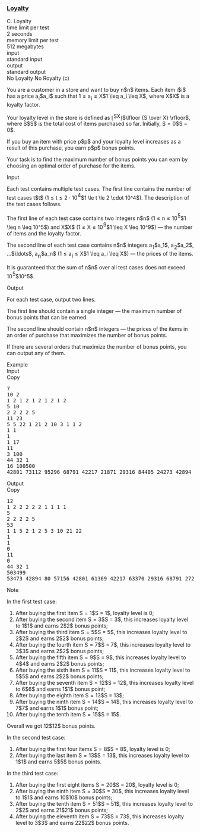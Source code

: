 <h3><a href="https://codeforces.com/contest/2161/problem/C" target="_blank" rel="noopener noreferrer">Loyalty</a></h3>

<div class="header"><div class="title">C. Loyalty</div><div class="time-limit"><div class="property-title">time limit per test</div>2 seconds</div><div class="memory-limit"><div class="property-title">memory limit per test</div>512 megabytes</div><div class="input-file input-standard"><div class="property-title">input</div>standard input</div><div class="output-file output-standard"><div class="property-title">output</div>standard output</div></div><div><div class="epigraph"><div class="epigraph-text"><span class="tex-font-style-it">No Loyalty No Royalty (c)</span></div></div> <p>You are a customer in a store and want to buy <span class="MathJax_Preview" style="color: inherit;"><span class="MJXp-math" id="MJXp-Span-1"><span class="MJXp-mi MJXp-italic" id="MJXp-Span-2">n</span></span></span>$n$ items. Each item <span class="MathJax_Preview" style="color: inherit;"><span class="MJXp-math" id="MJXp-Span-3"><span class="MJXp-mi MJXp-italic" id="MJXp-Span-4">i</span></span></span>$i$ has a price <span class="MathJax_Preview" style="color: inherit;"><span class="MJXp-math" id="MJXp-Span-5"><span class="MJXp-msubsup" id="MJXp-Span-6"><span class="MJXp-mi MJXp-italic" id="MJXp-Span-7" style="margin-right: 0.05em;">a</span><span class="MJXp-mi MJXp-italic MJXp-script" id="MJXp-Span-8" style="vertical-align: -0.4em;">i</span></span></span></span>$a_i$ such that <span class="MathJax_Preview" style="color: inherit;"><span class="MJXp-math" id="MJXp-Span-9"><span class="MJXp-mn" id="MJXp-Span-10">1</span><span class="MJXp-mo" id="MJXp-Span-11" style="margin-left: 0.333em; margin-right: 0.333em;">≤</span><span class="MJXp-msubsup" id="MJXp-Span-12"><span class="MJXp-mi MJXp-italic" id="MJXp-Span-13" style="margin-right: 0.05em;">a</span><span class="MJXp-mi MJXp-italic MJXp-script" id="MJXp-Span-14" style="vertical-align: -0.4em;">i</span></span><span class="MJXp-mo" id="MJXp-Span-15" style="margin-left: 0.333em; margin-right: 0.333em;">≤</span><span class="MJXp-mi MJXp-italic" id="MJXp-Span-16">X</span></span></span>$1 \leq a_i \leq X$, where <span class="MathJax_Preview" style="color: inherit;"><span class="MJXp-math" id="MJXp-Span-17"><span class="MJXp-mi MJXp-italic" id="MJXp-Span-18">X</span></span></span>$X$ is a <span class="tex-font-style-bf">loyalty factor</span>.</p><p>Your <span class="tex-font-style-bf">loyalty level</span> in the store is defined as <span class="MathJax_Preview" style="color: inherit;"><span class="MJXp-math" id="MJXp-Span-19"><span class="MJXp-mo" id="MJXp-Span-20" style="margin-left: 0em; margin-right: 0em;">⌊</span><span class="MJXp-mrow" id="MJXp-Span-21"><span class="MJXp-mfrac" id="MJXp-Span-22" style="vertical-align: 0.25em;"><span class="MJXp-box MJXp-script"><span class="MJXp-mi MJXp-italic" id="MJXp-Span-23">S</span></span><span class="MJXp-box" style="margin-top: -0.9em;"><span class="MJXp-denom"><span><span class="MJXp-rule" style="height: 1em; border-top: none; border-bottom: 1px solid; margin: 0.1em 0px;"></span></span><span><span class="MJXp-box MJXp-script"><span class="MJXp-mi MJXp-italic" id="MJXp-Span-24">X</span></span></span></span></span></span></span><span class="MJXp-mo" id="MJXp-Span-25" style="margin-left: 0em; margin-right: 0em;">⌋</span></span></span>$\lfloor {S \over X} \rfloor$, where <span class="MathJax_Preview" style="color: inherit;"><span class="MJXp-math" id="MJXp-Span-26"><span class="MJXp-mi MJXp-italic" id="MJXp-Span-27">S</span></span></span>$S$ is the total cost of items purchased so far. Initially, <span class="MathJax_Preview" style="color: inherit;"><span class="MJXp-math" id="MJXp-Span-28"><span class="MJXp-mi MJXp-italic" id="MJXp-Span-29">S</span><span class="MJXp-mo" id="MJXp-Span-30" style="margin-left: 0.333em; margin-right: 0.333em;">=</span><span class="MJXp-mn" id="MJXp-Span-31">0</span></span></span>$S = 0$.</p><p>If you buy an item with price <span class="MathJax_Preview" style="color: inherit;"><span class="MJXp-math" id="MJXp-Span-32"><span class="MJXp-mi MJXp-italic" id="MJXp-Span-33">p</span></span></span>$p$ and your loyalty level increases as a result of this purchase, you earn <span class="MathJax_Preview" style="color: inherit;"><span class="MJXp-math" id="MJXp-Span-34"><span class="MJXp-mi MJXp-italic" id="MJXp-Span-35">p</span></span></span>$p$ bonus points.</p><p>Your task is to find the <span class="tex-font-style-bf">maximum number of bonus points</span> you can earn by choosing an optimal order of purchase for the items.</p></div><div class="input-specification"><div class="section-title">Input</div><p>Each test contains multiple test cases. The first line contains the number of test cases <span class="MathJax_Preview" style="color: inherit;"><span class="MJXp-math" id="MJXp-Span-36"><span class="MJXp-mi MJXp-italic" id="MJXp-Span-37">t</span></span></span>$t$ (<span class="MathJax_Preview" style="color: inherit;"><span class="MJXp-math" id="MJXp-Span-38"><span class="MJXp-mn" id="MJXp-Span-39">1</span><span class="MJXp-mo" id="MJXp-Span-40" style="margin-left: 0.333em; margin-right: 0.333em;">≤</span><span class="MJXp-mi MJXp-italic" id="MJXp-Span-41">t</span><span class="MJXp-mo" id="MJXp-Span-42" style="margin-left: 0.333em; margin-right: 0.333em;">≤</span><span class="MJXp-mn" id="MJXp-Span-43">2</span><span class="MJXp-mo" id="MJXp-Span-44" style="margin-left: 0.267em; margin-right: 0.267em;">⋅</span><span class="MJXp-msubsup" id="MJXp-Span-45"><span class="MJXp-mn" id="MJXp-Span-46" style="margin-right: 0.05em;">10</span><span class="MJXp-mn MJXp-script" id="MJXp-Span-47" style="vertical-align: 0.5em;">4</span></span></span></span>$1 \le t \le 2 \cdot 10^4$). The description of the test cases follows. </p><p>The first line of each test case contains two integers <span class="MathJax_Preview" style="color: inherit;"><span class="MJXp-math" id="MJXp-Span-48"><span class="MJXp-mi MJXp-italic" id="MJXp-Span-49">n</span></span></span>$n$ (<span class="MathJax_Preview" style="color: inherit;"><span class="MJXp-math" id="MJXp-Span-50"><span class="MJXp-mn" id="MJXp-Span-51">1</span><span class="MJXp-mo" id="MJXp-Span-52" style="margin-left: 0.333em; margin-right: 0.333em;">≤</span><span class="MJXp-mi MJXp-italic" id="MJXp-Span-53">n</span><span class="MJXp-mo" id="MJXp-Span-54" style="margin-left: 0.333em; margin-right: 0.333em;">≤</span><span class="MJXp-msubsup" id="MJXp-Span-55"><span class="MJXp-mn" id="MJXp-Span-56" style="margin-right: 0.05em;">10</span><span class="MJXp-mn MJXp-script" id="MJXp-Span-57" style="vertical-align: 0.5em;">5</span></span></span></span>$1 \leq n \leq 10^5$) and <span class="MathJax_Preview" style="color: inherit;"><span class="MJXp-math" id="MJXp-Span-58"><span class="MJXp-mi MJXp-italic" id="MJXp-Span-59">X</span></span></span>$X$ (<span class="MathJax_Preview" style="color: inherit;"><span class="MJXp-math" id="MJXp-Span-60"><span class="MJXp-mn" id="MJXp-Span-61">1</span><span class="MJXp-mo" id="MJXp-Span-62" style="margin-left: 0.333em; margin-right: 0.333em;">≤</span><span class="MJXp-mi MJXp-italic" id="MJXp-Span-63">X</span><span class="MJXp-mo" id="MJXp-Span-64" style="margin-left: 0.333em; margin-right: 0.333em;">≤</span><span class="MJXp-msubsup" id="MJXp-Span-65"><span class="MJXp-mn" id="MJXp-Span-66" style="margin-right: 0.05em;">10</span><span class="MJXp-mn MJXp-script" id="MJXp-Span-67" style="vertical-align: 0.5em;">9</span></span></span></span>$1 \leq X \leq 10^9$) — the number of items and the loyalty factor.</p><p>The second line of each test case contains <span class="MathJax_Preview" style="color: inherit;"><span class="MJXp-math" id="MJXp-Span-68"><span class="MJXp-mi MJXp-italic" id="MJXp-Span-69">n</span></span></span>$n$ integers <span class="MathJax_Preview" style="color: inherit;"><span class="MJXp-math" id="MJXp-Span-70"><span class="MJXp-msubsup" id="MJXp-Span-71"><span class="MJXp-mi MJXp-italic" id="MJXp-Span-72" style="margin-right: 0.05em;">a</span><span class="MJXp-mn MJXp-script" id="MJXp-Span-73" style="vertical-align: -0.4em;">1</span></span></span></span>$a_1$, <span class="MathJax_Preview" style="color: inherit;"><span class="MJXp-math" id="MJXp-Span-74"><span class="MJXp-msubsup" id="MJXp-Span-75"><span class="MJXp-mi MJXp-italic" id="MJXp-Span-76" style="margin-right: 0.05em;">a</span><span class="MJXp-mn MJXp-script" id="MJXp-Span-77" style="vertical-align: -0.4em;">2</span></span></span></span>$a_2$, <span class="MathJax_Preview" style="color: inherit;"><span class="MJXp-math" id="MJXp-Span-78"><span class="MJXp-mo" id="MJXp-Span-79" style="margin-left: 0em; margin-right: 0em;">…</span></span></span>$\ldots$, <span class="MathJax_Preview" style="color: inherit;"><span class="MJXp-math" id="MJXp-Span-80"><span class="MJXp-msubsup" id="MJXp-Span-81"><span class="MJXp-mi MJXp-italic" id="MJXp-Span-82" style="margin-right: 0.05em;">a</span><span class="MJXp-mi MJXp-italic MJXp-script" id="MJXp-Span-83" style="vertical-align: -0.4em;">n</span></span></span></span>$a_n$ (<span class="MathJax_Preview" style="color: inherit;"><span class="MJXp-math" id="MJXp-Span-84"><span class="MJXp-mn" id="MJXp-Span-85">1</span><span class="MJXp-mo" id="MJXp-Span-86" style="margin-left: 0.333em; margin-right: 0.333em;">≤</span><span class="MJXp-msubsup" id="MJXp-Span-87"><span class="MJXp-mi MJXp-italic" id="MJXp-Span-88" style="margin-right: 0.05em;">a</span><span class="MJXp-mi MJXp-italic MJXp-script" id="MJXp-Span-89" style="vertical-align: -0.4em;">i</span></span><span class="MJXp-mo" id="MJXp-Span-90" style="margin-left: 0.333em; margin-right: 0.333em;">≤</span><span class="MJXp-mi MJXp-italic" id="MJXp-Span-91">X</span></span></span>$1 \leq a_i \leq X$) — the prices of the items.</p><p>It is guaranteed that the sum of <span class="MathJax_Preview" style="color: inherit;"><span class="MJXp-math" id="MJXp-Span-92"><span class="MJXp-mi MJXp-italic" id="MJXp-Span-93">n</span></span></span>$n$ over all test cases does not exceed <span class="MathJax_Preview" style="color: inherit;"><span class="MJXp-math" id="MJXp-Span-94"><span class="MJXp-msubsup" id="MJXp-Span-95"><span class="MJXp-mn" id="MJXp-Span-96" style="margin-right: 0.05em;">10</span><span class="MJXp-mn MJXp-script" id="MJXp-Span-97" style="vertical-align: 0.5em;">5</span></span></span></span>$10^5$.</p></div><div class="output-specification"><div class="section-title">Output</div><p>For each test case, output two lines.</p><p>The first line should contain a single integer — the maximum number of bonus points that can be earned.</p><p>The second line should contain <span class="MathJax_Preview" style="color: inherit;"><span class="MJXp-math" id="MJXp-Span-98"><span class="MJXp-mi MJXp-italic" id="MJXp-Span-99">n</span></span></span>$n$ integers — the prices of the items in an order of purchase that maximizes the number of bonus points.</p><p>If there are several orders that maximize the number of bonus points, you can output any of them.</p></div><div class="sample-tests"><div class="section-title">Example</div><div class="sample-test"><div class="input"><div class="title">Input<div title="Copy" data-clipboard-target="#id0010984891771646277" id="id0010679221979002951" class="input-output-copier">Copy</div></div><pre id="id0010984891771646277"><div class="test-example-line test-example-line-even test-example-line-0">7</div><div class="test-example-line test-example-line-odd test-example-line-1">10 2</div><div class="test-example-line test-example-line-odd test-example-line-1">1 2 1 2 1 2 1 2 1 2</div><div class="test-example-line test-example-line-even test-example-line-2">5 10</div><div class="test-example-line test-example-line-even test-example-line-2">2 2 2 2 5</div><div class="test-example-line test-example-line-odd test-example-line-3">11 23</div><div class="test-example-line test-example-line-odd test-example-line-3">5 5 22 1 21 2 10 3 1 1 2</div><div class="test-example-line test-example-line-even test-example-line-4">1 1</div><div class="test-example-line test-example-line-even test-example-line-4">1</div><div class="test-example-line test-example-line-odd test-example-line-5">1 17</div><div class="test-example-line test-example-line-odd test-example-line-5">11</div><div class="test-example-line test-example-line-even test-example-line-6">3 100</div><div class="test-example-line test-example-line-even test-example-line-6">44 32 1</div><div class="test-example-line test-example-line-odd test-example-line-7">16 100500</div><div class="test-example-line test-example-line-odd test-example-line-7">42801 73112 95296 68791 42217 21871 29316 84405 24273 42894 63370 53473 57156 61369 80 27290</div></pre></div><div class="output"><div class="title">Output<div title="Copy" data-clipboard-target="#id0046614807104340905" id="id00029673626463136538" class="input-output-copier">Copy</div></div><pre id="id0046614807104340905">12
1 2 2 2 2 2 1 1 1 1
5
2 2 2 2 5
53
1 1 5 2 1 2 5 3 10 21 22
1
1
0
11
0
44 32 1
503499
53473 42894 80 57156 42801 61369 42217 63370 29316 68791 27290 73112 24273 84405 21871 95296
</pre></div></div></div><div class="note"><div class="section-title">Note</div><p>In the first test case:</p><ol><li> After buying the first item <span class="MathJax_Preview" style="color: inherit;"><span class="MJXp-math" id="MJXp-Span-100"><span class="MJXp-mi MJXp-italic" id="MJXp-Span-101">S</span><span class="MJXp-mo" id="MJXp-Span-102" style="margin-left: 0.333em; margin-right: 0.333em;">=</span><span class="MJXp-mn" id="MJXp-Span-103">1</span></span></span>$S = 1$, loyalty level is 0;</li><li> After buying the second item <span class="MathJax_Preview" style="color: inherit;"><span class="MJXp-math" id="MJXp-Span-104"><span class="MJXp-mi MJXp-italic" id="MJXp-Span-105">S</span><span class="MJXp-mo" id="MJXp-Span-106" style="margin-left: 0.333em; margin-right: 0.333em;">=</span><span class="MJXp-mn" id="MJXp-Span-107">3</span></span></span>$S = 3$, this increases loyalty level to <span class="MathJax_Preview" style="color: inherit;"><span class="MJXp-math" id="MJXp-Span-108"><span class="MJXp-mn" id="MJXp-Span-109">1</span></span></span>$1$ and earns <span class="MathJax_Preview" style="color: inherit;"><span class="MJXp-math" id="MJXp-Span-110"><span class="MJXp-mn" id="MJXp-Span-111">2</span></span></span>$2$ bonus points;</li><li> After buying the third item <span class="MathJax_Preview" style="color: inherit;"><span class="MJXp-math" id="MJXp-Span-112"><span class="MJXp-mi MJXp-italic" id="MJXp-Span-113">S</span><span class="MJXp-mo" id="MJXp-Span-114" style="margin-left: 0.333em; margin-right: 0.333em;">=</span><span class="MJXp-mn" id="MJXp-Span-115">5</span></span></span>$S = 5$, this increases loyalty level to <span class="MathJax_Preview" style="color: inherit;"><span class="MJXp-math" id="MJXp-Span-116"><span class="MJXp-mn" id="MJXp-Span-117">2</span></span></span>$2$ and earns <span class="MathJax_Preview" style="color: inherit;"><span class="MJXp-math" id="MJXp-Span-118"><span class="MJXp-mn" id="MJXp-Span-119">2</span></span></span>$2$ bonus points;</li><li> After buying the fourth item <span class="MathJax_Preview" style="color: inherit;"><span class="MJXp-math" id="MJXp-Span-120"><span class="MJXp-mi MJXp-italic" id="MJXp-Span-121">S</span><span class="MJXp-mo" id="MJXp-Span-122" style="margin-left: 0.333em; margin-right: 0.333em;">=</span><span class="MJXp-mn" id="MJXp-Span-123">7</span></span></span>$S = 7$, this increases loyalty level to <span class="MathJax_Preview" style="color: inherit;"><span class="MJXp-math" id="MJXp-Span-124"><span class="MJXp-mn" id="MJXp-Span-125">3</span></span></span>$3$ and earns <span class="MathJax_Preview" style="color: inherit;"><span class="MJXp-math" id="MJXp-Span-126"><span class="MJXp-mn" id="MJXp-Span-127">2</span></span></span>$2$ bonus points;</li><li> After buying the fifth item <span class="MathJax_Preview" style="color: inherit;"><span class="MJXp-math" id="MJXp-Span-128"><span class="MJXp-mi MJXp-italic" id="MJXp-Span-129">S</span><span class="MJXp-mo" id="MJXp-Span-130" style="margin-left: 0.333em; margin-right: 0.333em;">=</span><span class="MJXp-mn" id="MJXp-Span-131">9</span></span></span>$S = 9$, this increases loyalty level to <span class="MathJax_Preview" style="color: inherit;"><span class="MJXp-math" id="MJXp-Span-132"><span class="MJXp-mn" id="MJXp-Span-133">4</span></span></span>$4$ and earns <span class="MathJax_Preview" style="color: inherit;"><span class="MJXp-math" id="MJXp-Span-134"><span class="MJXp-mn" id="MJXp-Span-135">2</span></span></span>$2$ bonus points;</li><li> After buying the sixth item <span class="MathJax_Preview" style="color: inherit;"><span class="MJXp-math" id="MJXp-Span-136"><span class="MJXp-mi MJXp-italic" id="MJXp-Span-137">S</span><span class="MJXp-mo" id="MJXp-Span-138" style="margin-left: 0.333em; margin-right: 0.333em;">=</span><span class="MJXp-mn" id="MJXp-Span-139">11</span></span></span>$S = 11$, this increases loyalty level to <span class="MathJax_Preview" style="color: inherit;"><span class="MJXp-math" id="MJXp-Span-140"><span class="MJXp-mn" id="MJXp-Span-141">5</span></span></span>$5$ and earns <span class="MathJax_Preview" style="color: inherit;"><span class="MJXp-math" id="MJXp-Span-142"><span class="MJXp-mn" id="MJXp-Span-143">2</span></span></span>$2$ bonus points;</li><li> After buying the seventh item <span class="MathJax_Preview" style="color: inherit;"><span class="MJXp-math" id="MJXp-Span-144"><span class="MJXp-mi MJXp-italic" id="MJXp-Span-145">S</span><span class="MJXp-mo" id="MJXp-Span-146" style="margin-left: 0.333em; margin-right: 0.333em;">=</span><span class="MJXp-mn" id="MJXp-Span-147">12</span></span></span>$S = 12$, this increases loyalty level to <span class="MathJax_Preview" style="color: inherit;"><span class="MJXp-math" id="MJXp-Span-148"><span class="MJXp-mn" id="MJXp-Span-149">6</span></span></span>$6$ and earns <span class="MathJax_Preview" style="color: inherit;"><span class="MJXp-math" id="MJXp-Span-150"><span class="MJXp-mn" id="MJXp-Span-151">1</span></span></span>$1$ bonus point;</li><li> After buying the eighth item <span class="MathJax_Preview" style="color: inherit;"><span class="MJXp-math" id="MJXp-Span-152"><span class="MJXp-mi MJXp-italic" id="MJXp-Span-153">S</span><span class="MJXp-mo" id="MJXp-Span-154" style="margin-left: 0.333em; margin-right: 0.333em;">=</span><span class="MJXp-mn" id="MJXp-Span-155">13</span></span></span>$S = 13$;</li><li> After buying the ninth item <span class="MathJax_Preview" style="color: inherit;"><span class="MJXp-math" id="MJXp-Span-156"><span class="MJXp-mi MJXp-italic" id="MJXp-Span-157">S</span><span class="MJXp-mo" id="MJXp-Span-158" style="margin-left: 0.333em; margin-right: 0.333em;">=</span><span class="MJXp-mn" id="MJXp-Span-159">14</span></span></span>$S = 14$, this increases loyalty level to <span class="MathJax_Preview" style="color: inherit;"><span class="MJXp-math" id="MJXp-Span-160"><span class="MJXp-mn" id="MJXp-Span-161">7</span></span></span>$7$ and earns <span class="MathJax_Preview" style="color: inherit;"><span class="MJXp-math" id="MJXp-Span-162"><span class="MJXp-mn" id="MJXp-Span-163">1</span></span></span>$1$ bonus point;</li><li> After buying the tenth item <span class="MathJax_Preview" style="color: inherit;"><span class="MJXp-math" id="MJXp-Span-164"><span class="MJXp-mi MJXp-italic" id="MJXp-Span-165">S</span><span class="MJXp-mo" id="MJXp-Span-166" style="margin-left: 0.333em; margin-right: 0.333em;">=</span><span class="MJXp-mn" id="MJXp-Span-167">15</span></span></span>$S = 15$.</li></ol><p>Overall we got <span class="MathJax_Preview" style="color: inherit;"><span class="MJXp-math" id="MJXp-Span-168"><span class="MJXp-mn" id="MJXp-Span-169">12</span></span></span>$12$ bonus points.</p><p>In the second test case:</p><ol><li> After buying the first four items <span class="MathJax_Preview" style="color: inherit;"><span class="MJXp-math" id="MJXp-Span-170"><span class="MJXp-mi MJXp-italic" id="MJXp-Span-171">S</span><span class="MJXp-mo" id="MJXp-Span-172" style="margin-left: 0.333em; margin-right: 0.333em;">=</span><span class="MJXp-mn" id="MJXp-Span-173">8</span></span></span>$S = 8$, loyalty level is 0;</li><li> After buying the last item <span class="MathJax_Preview" style="color: inherit;"><span class="MJXp-math" id="MJXp-Span-174"><span class="MJXp-mi MJXp-italic" id="MJXp-Span-175">S</span><span class="MJXp-mo" id="MJXp-Span-176" style="margin-left: 0.333em; margin-right: 0.333em;">=</span><span class="MJXp-mn" id="MJXp-Span-177">13</span></span></span>$S = 13$, this increases loyalty level to <span class="MathJax_Preview" style="color: inherit;"><span class="MJXp-math" id="MJXp-Span-178"><span class="MJXp-mn" id="MJXp-Span-179">1</span></span></span>$1$ and earns <span class="MathJax_Preview" style="color: inherit;"><span class="MJXp-math" id="MJXp-Span-180"><span class="MJXp-mn" id="MJXp-Span-181">5</span></span></span>$5$ bonus points.</li></ol><p>In the third test case:</p><ol><li> After buying the first eight items <span class="MathJax_Preview" style="color: inherit;"><span class="MJXp-math" id="MJXp-Span-182"><span class="MJXp-mi MJXp-italic" id="MJXp-Span-183">S</span><span class="MJXp-mo" id="MJXp-Span-184" style="margin-left: 0.333em; margin-right: 0.333em;">=</span><span class="MJXp-mn" id="MJXp-Span-185">20</span></span></span>$S = 20$, loyalty level is 0;</li><li> After buying the ninth item <span class="MathJax_Preview" style="color: inherit;"><span class="MJXp-math" id="MJXp-Span-186"><span class="MJXp-mi MJXp-italic" id="MJXp-Span-187">S</span><span class="MJXp-mo" id="MJXp-Span-188" style="margin-left: 0.333em; margin-right: 0.333em;">=</span><span class="MJXp-mn" id="MJXp-Span-189">30</span></span></span>$S = 30$, this increases loyalty level to <span class="MathJax_Preview" style="color: inherit;"><span class="MJXp-math" id="MJXp-Span-190"><span class="MJXp-mn" id="MJXp-Span-191">1</span></span></span>$1$ and earns <span class="MathJax_Preview" style="color: inherit;"><span class="MJXp-math" id="MJXp-Span-192"><span class="MJXp-mn" id="MJXp-Span-193">10</span></span></span>$10$ bonus points;</li><li> After buying the tenth item <span class="MathJax_Preview" style="color: inherit;"><span class="MJXp-math" id="MJXp-Span-194"><span class="MJXp-mi MJXp-italic" id="MJXp-Span-195">S</span><span class="MJXp-mo" id="MJXp-Span-196" style="margin-left: 0.333em; margin-right: 0.333em;">=</span><span class="MJXp-mn" id="MJXp-Span-197">51</span></span></span>$S = 51$, this increases loyalty level to <span class="MathJax_Preview" style="color: inherit;"><span class="MJXp-math" id="MJXp-Span-198"><span class="MJXp-mn" id="MJXp-Span-199">2</span></span></span>$2$ and earns <span class="MathJax_Preview" style="color: inherit;"><span class="MJXp-math" id="MJXp-Span-200"><span class="MJXp-mn" id="MJXp-Span-201">21</span></span></span>$21$ bonus points;</li><li> After buying the eleventh item <span class="MathJax_Preview" style="color: inherit;"><span class="MJXp-math" id="MJXp-Span-202"><span class="MJXp-mi MJXp-italic" id="MJXp-Span-203">S</span><span class="MJXp-mo" id="MJXp-Span-204" style="margin-left: 0.333em; margin-right: 0.333em;">=</span><span class="MJXp-mn" id="MJXp-Span-205">73</span></span></span>$S = 73$, this increases loyalty level to <span class="MathJax_Preview" style="color: inherit;"><span class="MJXp-math" id="MJXp-Span-206"><span class="MJXp-mn" id="MJXp-Span-207">3</span></span></span>$3$ and earns <span class="MathJax_Preview" style="color: inherit;"><span class="MJXp-math" id="MJXp-Span-208"><span class="MJXp-mn" id="MJXp-Span-209">22</span></span></span>$22$ bonus points.</li></ol></div>